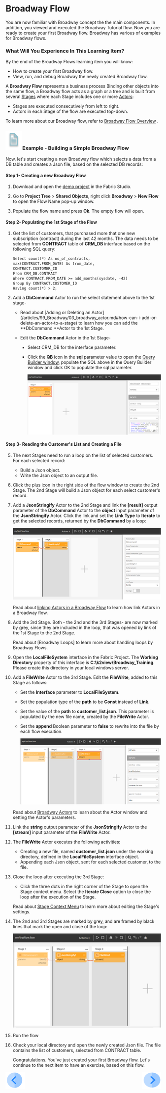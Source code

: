 # ­­Broadway Flow 

You are now familiar with Broadway concept the the main components. In addition, you viewed and executed the Broadway Tutorial flow. Now you are ready to create your first Broadway flow. Broadway has various of examples for Broadway flows. 

### What Will You Experience In This Learning Item?

By the end of the Broadway Flows learning item you will know:

- How to create your first Broadway flow.
- View, run, and debug Broadway the newly created Broadway flow.

A **Broadway Flow** represents a business process Binding other objects into the same flow, a Broadway flow acts as a graph or a tree and is built from several [Stages](https://github.com/k2view-academy/K2View-Academy/blob/KB_DROP2_99_BROADWAY_Nataly/articles/99_Broadway/19_broadway_flow_stages.md) where each Stage includes one or more [Actors](https://github.com/k2view-academy/K2View-Academy/blob/KB_DROP2_99_BROADWAY_Nataly/articles/99_Broadway/03_broadway_actor.md):

- Stages are executed consecutively from left to right.
- Actors in each Stage of the flow are executed top-down.

To learn more about our Broadway flow, refer to [Broadway Flow Overview](/articles/99_Broadway/16_broadway_flow_overview.md) .

### ![](/academy/Training_Level_1/03_fabric_basic_LU/images/example.png)Example - Building a Simple Broadway Flow

Now, let's start creating a new Broadway flow which selects a data from a DB table and creates a Json file, based on the selected DB records:

#### Step 1- Creating a new Broadway Flow

1. Download and open the [demo project](/articles/demo_project) in the Fabric Studio. 

2. Go to **Project Tree** > **Shared Objects**, right click **Broadway** > **New Flow** to open the Flow Name pop-up window.

3. Populate the flow name and press **Ok**. The empty flow will open.

#### Step 2- Populating the 1st Stage of the Flow

1. Get the list of customers,  that purchased more that one new subscription (contract) during the last 42 months. The data needs to be selected from **CONTRACT** table of **CRM_DB** interface based on the following SQL query:

     ```
     Select count(*) As no_of_contracts,
     max(CONTRACT.FROM_DATE) As from_date,
     CONTRACT.CUSTOMER_ID
     From CRM_DB.CONTRACT
     Where CONTRACT.FROM_DATE >= add_months(sysdate, -42)
     Group By CONTRACT.CUSTOMER_ID
     Having count(*) > 2;
     ```

 2. Add a **DbCommand** Actor to run the select statement above to the 1st stage- 

       -  Read about [Adding or Deleting an Actor] (/articles/99_Broadway/03_broadway_actor.md#how-can-i-add-or-delete-an-actor-to-a-stage) to learn how you can add the **DbCommand **Actor to the 1st Stage.

       - Edit the **DbCommand** Actor in the 1st Stage-

         - Select CRM_DB for the interface parameter.

         - Click the **QB** icon in the **sql** parameter value to open the [Query Builder window](/articles/11_query_builder/02_query_builder_window.md), populate the SQL above in the Query Builder window and click OK to populate the sql parameter.

           ![DbCommand-Example](/academy/Training_Level_1/99_Broadway/images/MyFirstFlow_Example_Stage1.png)

#### Step 3- Reading the Customer's List and Creating a File
5. The next Stages need to run a loop on the list of selected customers. For each selected record: 

   - Build a Json object.
   - Write the Json object to an output file.

6. Click the plus icon in the right side of the flow window to create the 2nd Stage. The 2nd Stage will build a Json object for each select customer's record.

7. Add a **JsonStringify** Actor to the 2nd Stage and link the **[result]** output parameter of the **DbCommand** Actor  to the **object** input parameter of the **JsonStringify** Actor. Click the link and set the **Link Type** to **Iterate** to get the selected records, returned by the **DbCommand** by a loop:

   ![JsonStringify](/academy/Training_Level_1/99_Broadway/images/MyFirstFlow_Example_Stage2.png)

   Read about [linking Actors in a Broadway Flow](/articles/99_Broadway/20_broadway_flow_linking_actors.md) to learn how link Actors in a Broadway flow.

   

8. Add the 3rd Stage. Both - the 2nd and the 3rd Stages- are now marked by grey, since they are included in the loop, that was opened by link of the 1st Stage to the 2nd Stage. 

   Read about [Broadway Loops] to learn more about handling loops by Broadway Flows. 

9. Open the **LocalFileSystem** interface in the Fabric Project. The **Working Directory** property of this interface is **C:\k2view\Broadway_Training**. Please create this directory in your local windows server.

10. Add a **FileWrite** Actor to the 3rd Stage. Edit the **FileWrite**, added to this Stage as follows:

    - Set the **Interface** parameter to **LocalFileSystem**. 

    - Set the population type of the **path** to be **Const** instead of **Link**.

    - Set the value of the **path** to **customer_list.json**. This parameter is populated by the new file name, created by the **FileWrite** Actor.

    - Set the **append** Boolean parameter to **false** to rewrite into the file by each flow execution.

      ![FileWrite](/academy/Training_Level_1/99_Broadway/images/MyFirstFlow_Example_Stage3.png)

    Read about [Broadway Actors](/articles/99_Broadway/03_broadway_actor.md) to learn about the Actor window and setting the Actor's parameters. 

11. Link the **string** output parameter of the **JsonStringify** Actor to the **[stream]** input parameter of the **FileWrite** Actor.

12. The **FileWrite** Actor executes the following activities:

    - Creating a new file, named **customer_list.json** under the working directory, defined in the **LocalFileSystem** interface object.
    - Appending each Json object, sent for each selected customer, to the file.

13.  Close the loop after executing the 3rd Stage:
      - Click the three dots in the right corner of the Stage to open the Stage context menu. Select the **Iterate Close** option to close the loop after the execution of the Stage.

      Read about [Stage Context Menu](/articles/99_Broadway/18_broadway_flow_window.md#stage-context-menu)  to learn more about editing the Stage's settings.

14. The 2nd and 3rd Stages are marked by grey, and are framed by black lines that mark the open and close of the loop:

    ![image](/academy/Training_Level_1/99_Broadway/images/MyFirstFlow_Example_Stage3_close_loop.png)

15. Run the flow

16. Check your local directory and open the newly created Json file. The file contains the list of customers, selected from CONTRACT table.

    

    Congratulations. You've just created your first Broadway flow. Let's continue to the next item to have an exercise, based on this flow.



[![Previous](/articles/images/Previous.png)](/academy/Training_Level_1/03_fabric_basic_LU/01_Fabric_main_flow_overview.md)[<img align="right" width="60" height="54" src="/articles/images/Next.png">](/academy/Training_Level_1/03_fabric_basic_LU/03_04_define_the_interfaces.md)
